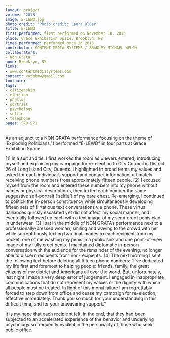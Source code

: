 ```yaml
---
layout: project
volume: '2013'
image: E-LEWD.jpg
photo_credit: 'Photo credit: Laura Blüer'
title: E-LEWD
first_performed: first performed on November 18, 2013
place: Grace Exhibition Space, Brooklyn, NY
times_performed: performed once in 2013
contributor: CONTENT MEDIA SYSTEMS / BRADLEY MICHAEL WELCH
collaborators:
- Non Grata
home: Brooklyn, NY
links:
- www.contentmediasystems.com
contact: votebmw@gmail.com
footnote: ''
tags:
- citizenship
- election
- phallus
- portrait
- psychology
- selfie
- telephone
pages: 570-571
---
```


As an adjunct to a NON GRATA performance focusing on the theme of ‘Exploding Politicians,’ I performed “E-LEWD” in four parts at Grace Exhibition Space.

[1] In a suit and tie, I first worked the room as viewers entered, introducing myself and explaining my campaign for re-election to City Council in District 26 of Long Island City, Queens. I highlighted in broad terms my values and asked for each individual’s support and contact information, ultimately receiving phone numbers from approximately fifteen people. [2] I excused myself from the room and entered these numbers into my phone without names or physical descriptions, then texted each number the same suggestive self-portrait (‘selfie’) of my bare chest. Re-emerging, I continued to politick the in-person constituency while simultaneously developing fifteen sets of flirtatious text conversations via phone. These virtual dalliances quickly escalated yet did not affect my social manner, and I eventually followed up each with a text image of my semi-erect penis clad in underwear. [3] I sat in the middle of NON GRATA’s performance next to a professionally-dressed woman, smiling and waving to the crowd with her while surreptitiously texting two final images to each recipient from my pocket: one of me washing my penis in a public sink and one point-of-view image of my fully erect penis. I maintained diplomatic in-person conversation with the audience for the remainder of the evening, no longer able to discern recipients from non-recipients. [4] The next morning I sent the following text before deleting all fifteen phone numbers: “I’ve dedicated my life first and foremost to helping people: friends, family, the great citizens of my district and Americans all over the world. But, unfortunately, last night I made a very deep error of judgement. I engaged in inappropriate communications that do not represent my values or the dignity with which all people must be treated. In light of this moral failure I am regrettably forced to step down from office and cease my campaign for re-election, effective immediately. Thank you so much for your understanding in this difficult time, and for your unwavering support.”

It is my hope that each recipient felt, in the end, that they had been subjected to an accelerated experience of the behavior and underlying psychology so frequently evident in the personality of those who seek public office.
